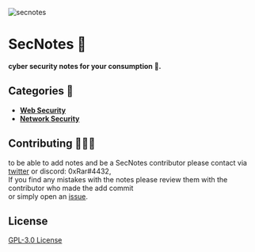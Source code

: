[Web Security]: https://github.com/0xRar/SecNotes/tree/main/Web%20Security
[Network Security]: https://github.com/0xRar/SecNotes/tree/main/Network%20Security

[twitter]: https://twitter.com/fcv9_q
[issue]: https://github.com/0xRar/SecNotes/issues/new
<!-- ------------------------------------------------------------------------- -->

![secnotes](https://user-images.githubusercontent.com/33517160/156641081-4946732b-c9a4-4305-a8a7-e60986a281ba.png)

# SecNotes 📝

**cyber security notes for your consumption 🐧.**


## Categories 📂
- **[Web Security]**
- **[Network Security]**

## Contributing 👨‍👦‍👦
to be able to add notes and be a SecNotes contributor please contact via [twitter]
or discord: 0xRar#4432,<br> If you find any mistakes with the notes please review them with the contributor
who made the add commit<br> or simply open an [issue].


## License
[GPL-3.0 License](https://www.gnu.org/licenses/gpl-3.0.en.html)
